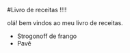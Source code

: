  #Livro de receitas !!!!


olá! bem vindos ao meu livro de receitas.

 - Strogonoff de frango
 - Pavê 
 
